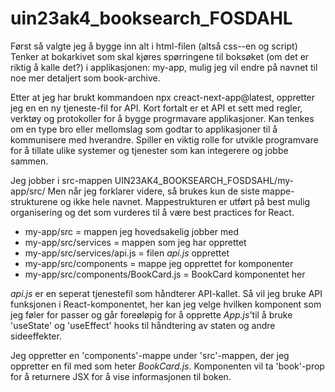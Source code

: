 # uin23ak4_booksearch_FOSDAHL
 
Først så valgte jeg å bygge inn alt i html-filen (altså css--en og script)
Tenker at bokarkivet som skal kjøres spørringene til boksøket (om det er riktig å kalle det?) i applikasjonen: my-app, mulig jeg vil endre på navnet til noe mer detaljert som book-archive. 

Etter at jeg har brukt kommandoen npx creact-next-app@latest, oppretter jeg en en ny tjeneste-fil for API. Kort fortalt er et API et sett med regler, verktøy og protokoller for å bygge progrmavare applikasjoner. Kan tenkes om en type bro eller mellomslag som godtar to applikasjoner til å kommunisere med hverandre. Spiller en viktig rolle for utvikle programvare for å tillate ulike systemer og tjenester som kan integerere og jobbe sammen. 

Jeg jobber i src-mappen UIN23AK4_BOOKSEARCH_FOSDSAHL/my-app/src/
Men når jeg forklarer videre, så brukes kun de siste mappe-strukturene og ikke hele navnet. 
Mappestrukturen er utført på best mulig organisering og det som vurderes til å være best practices for React. 

 *  my-app/src = mappen jeg hovedsakelig jobber med 
 *  my-app/src/services = mappen som jeg har opprettet
 *  my-app/src/services/api.js = filen *api.js* opprettet
 *  my-app/src/components = mappe jeg opprettet for komponenter
 *  my-app/src/components/BookCard.js = BookCard komponentet her

 *api.js* er en seperat tjenestefil som håndterer API-kallet. 
 Så vil jeg bruke API funksjonen i React-komponentet, her kan jeg velge hvilken komponent som jeg føler for passer og går foreøløpig for å opprette *App.js*'til å bruke 'useState' og 'useEffect' hooks til håndtering av staten og andre sideeffekter.  

Jeg oppretter en 'components'-mappe under 'src'-mappen, der jeg oppretter en fil med som heter *BookCard.js*. Komponenten vil ta 'book'-prop for å returnere JSX for å vise informasjonen til boken. 


  

